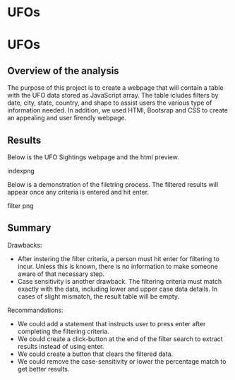 # UFOs

# UFOs

## Overview of the analysis

The purpose of this project is to create a webpage that will contain a table with the UFO data stored as JavaScript array. The table icludes filters by date, city, state, country, and shape to assist users the various type of information needed. In addition, we used HTMl, Bootsrap and CSS to create an appealing and user firendly webpage.


## Results
Below is the UFO Sightings webpage and the html preview.

indexpng

Below is a demonstration of the filetring process. The filtered results will appear once any criteria is entered and hit enter.

filter png


## Summary

Drawbacks:

* After instering the filter criteria, a person must hit enter for filtering to incur. Unless this is known, there is no information to make someone aware of that necessary step.
* Case sensitivity is another drawback. The filtering criteria must match exactly with the data, including lower and upper case data details. In cases of slight mismatch, the result table will be empty.


Recommandations:

* We could add a statement that instructs user to press enter after completing the filtering criteria.
* We could create a click-button at the end of the filter search to extract results instead of using enter.
* We could create a button that clears the filtered data.
* We could remove the case-sensitivity or lower the percentage match to get better results.
